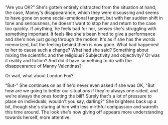 "Are you OK?" She's gotten entirely distracted from the situation at hand, the case, Manny's disappearance, which they were discussing and seems to have gone on some social-emotional tangent, but with her sudden shift in tone and seriousness, he doesn't want to stop her and return to the case too quickly. If anything, he feels bad for her, senses she's struggling with something important. It feels like she's been hired to give a performance and she's now just going through the motion. It's as if she has the words memorized, but the feeling behind them is now gone. What had happened to her to cause such a change? What had she said? Something about mixing the scientific and the religious? Subjectivity and objectivity? Or was it reality and fiction? And did it have something to do with the disappearance of Manny Valentinas?

Or wait, what about London Fox?

"But-" She continues on as if he'd never even asked if she was OK, "But how are we going to better our situations if they're always one-sided, and we're always the ones footing the bill? Surely that's a lot of pressure to place on individuals, wouldn't you say, darling?" She brightens back up a bit, though she's staring at him with less mirthful compassion and warmth this time around. The look she's now giving off appears more understanding towards herself, more attentive.